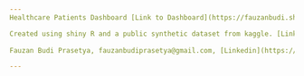 ```yaml
---
Healthcare Patients Dashboard [Link to Dashboard](https://fauzanbudi.shinyapps.io/fauzan-shiny-healthcare/)

Created using shiny R and a public synthetic dataset from kaggle. [Link to Dataset](https://www.kaggle.com/datasets/prasad22/healthcare-dataset/data)
        
Fauzan Budi Prasetya, fauzanbudiprasetya@gmail.com, [Linkedin](https://www.linkedin.com/in/fauzan-budi-prasetya/)

---
```

